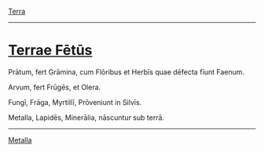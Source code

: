 [Terra](../009-terra/009-terra.md)

---

# [Terrae Fētūs](https://www.archive.org/stream/cu31924032499455#page/n53/mode/1up)

Prātum, fert Grāmina, cum Flōribus et Herbīs quae dēfecta fīunt Faenum.

Arvum, fert Frūgēs, et Olera.

Fungī, Frāga, Myrtillī, Prōveniunt in Silvīs.

Metalla, Lapidēs, Minerālia, nāscuntur sub terrā.

---

[Metalla](../011-metalla/011-metalla.md)
